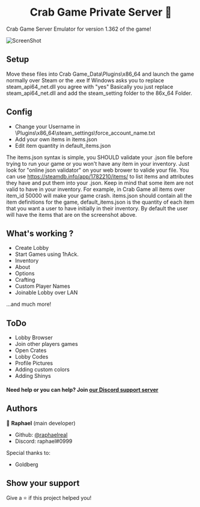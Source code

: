 <h1 align="center">Crab Game Private Server 👋</h1>

Crab Game Server Emulator for version 1.362 of the game!


![ScreenShot](https://cdn.discordapp.com/attachments/1038007561431031818/1038067285446901800/Screenshot_120.png) 

## Setup
Move these files into Crab Game_Data\Plugins\x86_64 and launch the game normally over Steam or the .exe
If Windows asks you to replace steam_api64_net.dll you agree with "yes"
Basically you just replace steam_api64_net.dll and add the steam_setting
folder to the 86x_64 Folder.

## Config

- Change your Username in \Plugins\x86_64\steam_settings\force_account_name.txt
- Add your own items in items.json
- Edit item quantity in default_items.json

The items.json syntax is simple, you SHOULD validate your .json file before trying to run your game or you won't have any item in your inventory. Just look for "online json validator" on your web brower to valide your file.
You can use https://steamdb.info/app/1782210/items/ to list items and attributes they have and put them into your .json.
Keep in mind that some item are not valid to have in your inventory. For example, in Crab Game all items over item_id 50000 will make your game crash.
items.json should contain all the item definitions for the game, default_items.json is the quantity of each item that you want a user to have initially in their inventory. By default the user will have the items that are on the screenshot above.


## What's working ?
  - Create Lobby
  - Start Games using 1hAck.
  - Inventory
  - About
  - Options
  - Crafting
  - Custom Player Names
  - Joinable Lobby over LAN

...and much more!


## ToDo

- Lobby Browser
- Join other players games
- Open Crates
- Lobby Codes
- Profile Pictures
- Adding custom colors
- Adding Shinys



#### Need help or you can help? Join [our Discord support server](https://discord.gg/RJSVxe9MP9)




## Authors

👤 **Raphael** (main developer)

* Github: [@raphaelreal](https://github.com/raphaelreal)
* Discord: raphael#0999

Special thanks to:
- Goldberg

## Show your support

Give a ⭐️ if this project helped you!
